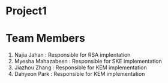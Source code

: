# Project1
# Team Members
1. Najia Jahan : Responsible for RSA implentation
2. Myesha Mahazabeen : Responsible for SKE implementation
3. Jiazhou Zhang : Responsible for KEM implementation
4. Dahyeon Park : Responsible for KEM implementation
